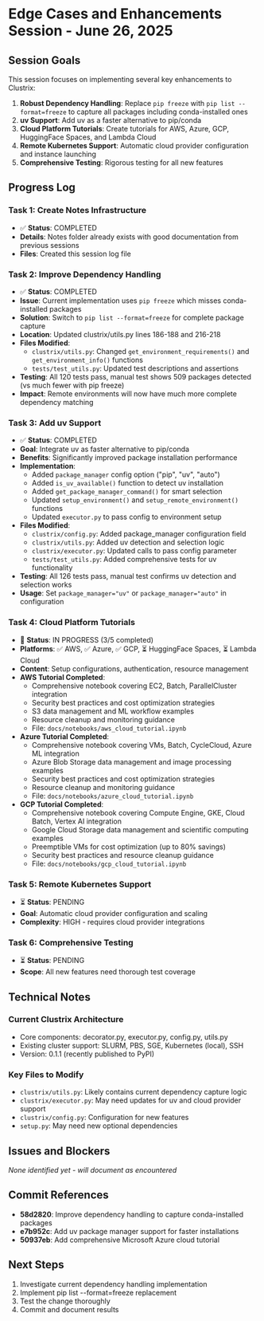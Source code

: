 # Edge Cases and Enhancements Session - June 26, 2025

## Session Goals

This session focuses on implementing several key enhancements to Clustrix:

1. **Robust Dependency Handling**: Replace `pip freeze` with `pip list --format=freeze` to capture all packages including conda-installed ones
2. **uv Support**: Add uv as a faster alternative to pip/conda
3. **Cloud Platform Tutorials**: Create tutorials for AWS, Azure, GCP, HuggingFace Spaces, and Lambda Cloud
4. **Remote Kubernetes Support**: Automatic cloud provider configuration and instance launching
5. **Comprehensive Testing**: Rigorous testing for all new features

## Progress Log

### Task 1: Create Notes Infrastructure
- ✅ **Status**: COMPLETED
- **Details**: Notes folder already exists with good documentation from previous sessions
- **Files**: Created this session log file

### Task 2: Improve Dependency Handling
- ✅ **Status**: COMPLETED  
- **Issue**: Current implementation uses `pip freeze` which misses conda-installed packages
- **Solution**: Switch to `pip list --format=freeze` for complete package capture
- **Location**: Updated clustrix/utils.py lines 186-188 and 216-218
- **Files Modified**: 
  - `clustrix/utils.py`: Changed `get_environment_requirements()` and `get_environment_info()` functions
  - `tests/test_utils.py`: Updated test descriptions and assertions
- **Testing**: All 120 tests pass, manual test shows 509 packages detected (vs much fewer with pip freeze)
- **Impact**: Remote environments will now have much more complete dependency matching

### Task 3: Add uv Support
- ✅ **Status**: COMPLETED
- **Goal**: Integrate uv as faster alternative to pip/conda
- **Benefits**: Significantly improved package installation performance
- **Implementation**:
  - Added `package_manager` config option ("pip", "uv", "auto")
  - Added `is_uv_available()` function to detect uv installation
  - Added `get_package_manager_command()` for smart selection
  - Updated `setup_environment()` and `setup_remote_environment()` functions
  - Updated `executor.py` to pass config to environment setup
- **Files Modified**:
  - `clustrix/config.py`: Added package_manager configuration field
  - `clustrix/utils.py`: Added uv detection and selection logic
  - `clustrix/executor.py`: Updated calls to pass config parameter
  - `tests/test_utils.py`: Added comprehensive tests for uv functionality
- **Testing**: All 126 tests pass, manual test confirms uv detection and selection works
- **Usage**: Set `package_manager="uv"` or `package_manager="auto"` in configuration

### Task 4: Cloud Platform Tutorials
- 🔄 **Status**: IN PROGRESS (3/5 completed)
- **Platforms**: ✅ AWS, ✅ Azure, ✅ GCP, ⏳ HuggingFace Spaces, ⏳ Lambda Cloud
- **Content**: Setup configurations, authentication, resource management
- **AWS Tutorial Completed**:
  - Comprehensive notebook covering EC2, Batch, ParallelCluster integration
  - Security best practices and cost optimization strategies
  - S3 data management and ML workflow examples
  - Resource cleanup and monitoring guidance
  - File: `docs/notebooks/aws_cloud_tutorial.ipynb`
- **Azure Tutorial Completed**:
  - Comprehensive notebook covering VMs, Batch, CycleCloud, Azure ML integration
  - Azure Blob Storage data management and image processing examples
  - Security best practices and cost optimization strategies
  - Resource cleanup and monitoring guidance
  - File: `docs/notebooks/azure_cloud_tutorial.ipynb`
- **GCP Tutorial Completed**:
  - Comprehensive notebook covering Compute Engine, GKE, Cloud Batch, Vertex AI integration
  - Google Cloud Storage data management and scientific computing examples
  - Preemptible VMs for cost optimization (up to 80% savings)
  - Security best practices and resource cleanup guidance  
  - File: `docs/notebooks/gcp_cloud_tutorial.ipynb`

### Task 5: Remote Kubernetes Support
- ⏳ **Status**: PENDING
- **Goal**: Automatic cloud provider configuration and scaling
- **Complexity**: HIGH - requires cloud provider integrations

### Task 6: Comprehensive Testing
- ⏳ **Status**: PENDING
- **Scope**: All new features need thorough test coverage

## Technical Notes

### Current Clustrix Architecture
- Core components: decorator.py, executor.py, config.py, utils.py
- Existing cluster support: SLURM, PBS, SGE, Kubernetes (local), SSH
- Version: 0.1.1 (recently published to PyPI)

### Key Files to Modify
- `clustrix/utils.py`: Likely contains current dependency capture logic
- `clustrix/executor.py`: May need updates for uv and cloud provider support
- `clustrix/config.py`: Configuration for new features
- `setup.py`: May need new optional dependencies

## Issues and Blockers

*None identified yet - will document as encountered*

## Commit References

- **58d2820**: Improve dependency handling to capture conda-installed packages
- **e7b952c**: Add uv package manager support for faster installations
- **50937eb**: Add comprehensive Microsoft Azure cloud tutorial

## Next Steps

1. Investigate current dependency handling implementation
2. Implement pip list --format=freeze replacement
3. Test the change thoroughly
4. Commit and document results